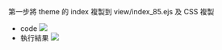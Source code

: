 第一步將 theme 的 index 複製到 view/index_85.ejs 及 CSS 複製

- code
  ![](https://i.imgur.com/ws0BTU8.png)
- 執行結果
  ![](https://i.imgur.com/Q2n4sNV.png)

